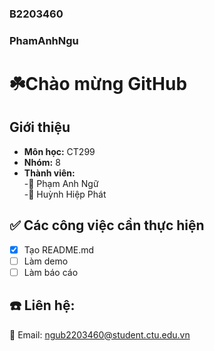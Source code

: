### B2203460
### PhamAnhNgu

# ☘️**Chào mừng GitHub**  
## **Giới thiệu**  
- **Môn học:** CT299  
- **Nhóm:** 8  
- **Thành viên:**  
  -👤 Phạm Anh Ngữ  
  -👤 Huỳnh Hiệp Phát  
## ✅ Các công việc cần thực hiện  
- [X] Tạo README.md    
- [ ] Làm demo  
- [ ] Làm báo cáo  
## ☎️ Liên hệ:  
📧 Email: ngub2203460@student.ctu.edu.vn  

